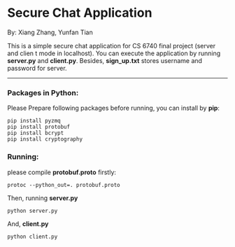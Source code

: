 # Secure Chat Application

By: Xiang Zhang, Yunfan Tian



This is a simple secure chat application for CS 6740 final project (server and clien t mode in localhost). You can execute the application by running **server.py** and **client.py**. Besides,  **sign_up.txt** stores username and password for server.

------

### Packages in Python:

Please Prepare following packages before running, you can install by **pip**:

```shell
pip install pyzmq
pip install protobuf
pip install bcrypt
pip install cryptography
```



### Running:

please compile **protobuf.proto** firstly:

```shell
protoc --python_out=. protobuf.proto
```

Then, running **server.py**

```
python server.py
```

And, **client.py**

```
python client.py
```

